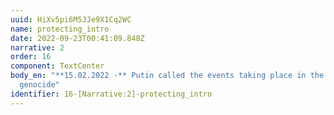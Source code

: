 ```yaml
---
uuid: HiXv5pi6M5JJe9X1Cq2WC
name: protecting_intro
date: 2022-09-23T00:41:09.848Z
narrative: 2
order: 16
component: TextCenter
body_en: "**15.02.2022 -** Putin called the events taking place in the Donbas a
  genocide"
identifier: 16-[Narrative:2]-protecting_intro
---
```

